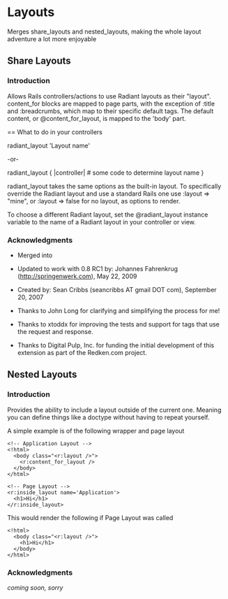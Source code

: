 # Layouts

Merges share_layouts and nested_layouts, making the whole layout adventure a lot more enjoyable

## Share Layouts

### Introduction

Allows Rails controllers/actions to use Radiant layouts as their "layout".
content_for blocks are mapped to page parts, with the exception of :title and
:breadcrumbs, which map to their specific default tags. The default content, 
or @content_for_layout, is mapped to the 'body' part.

== What to do in your controllers

  radiant_layout 'Layout name'

-or-

  radiant_layout { |controller| # some code to determine layout name }

radiant_layout takes the same options as the built-in layout.  To specifically
override the Radiant layout and use a standard Rails one use 
:layout => "mine", or :layout => false for no layout, as options to render.

To choose a different Radiant layout, set the @radiant_layout instance 
variable to the name of a Radiant layout in your controller or view.

### Acknowledgments

* Merged into 
* Updated to work with 0.8 RC1 by: Johannes Fahrenkrug (http://springenwerk.com), May 22, 2009
* Created by: Sean Cribbs (seancribbs AT gmail DOT com), September 20, 2007

* Thanks to John Long for clarifying and simplifying the process for me!
* Thanks to xtoddx for improving the tests and support for tags that use the  request and response.
* Thanks to Digital Pulp, Inc. for funding the initial development of this extension as part of the Redken.com project.

## Nested Layouts

### Introduction

Provides the ability to include a layout outside of the current one. Meaning you can define things
like a doctype without having to repeat yourself.

A simple example is of the following wrapper and page layout

    <!-- Application Layout -->
    <!html>
      <body class="<r:layout />">
        <r:content_for_layout />
      </body>
    </html>
    
    <!-- Page Layout -->
    <r:inside_layout name='Application'>
      <h1>Hi</h1>
    </r:inside_layout>
    
This would render the following if Page Layout was called

    <!html>
      <body class="<r:layout />">
        <h1>Hi</h1>
      </body>
    </html>
    
### Acknowledgments

_coming soon, sorry_